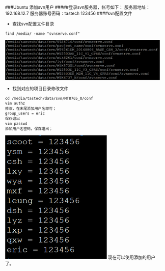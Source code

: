 ###Ubuntu 添加svn用户
#####登录svn服务器，帐号如下：
    服务器地址：192.168.12.7
    服务器账号密码：tastech  123456
####svn配置文件
* 查找svn配置文件目录
``` shell
find /media/ -name "svnserve.conf"
```
![a](assets/markdown-img-paste-20210707154445726.png)
* 找到对应的项目目录修改文件
``` shell
cd /media/tastech/data/svn/MT8765_O/conf
vim authz
修改，在末尾添加用户名即可；
group_users = eric
保存退出
vim passwd
添加用户名密码，保存退出；
```
![a](assets/markdown-img-paste-20210707154840115.png)
现在可以使用添加的用户了。
